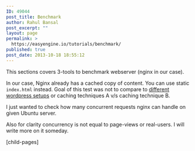 ```yaml
---
ID: 49044
post_title: Benchmark
author: Rahul Bansal
post_excerpt: ""
layout: page
permalink: >
  https://easyengine.io/tutorials/benchmark/
published: true
post_date: 2013-10-18 18:55:12
---
```

This sections covers 3-tools to benchmark webserver (nginx in our case).

In our case, Nginx already has a cached copy of content. You can use static <code>index.html</code> instead. Goal of this test was not to compare to <a href="https://easyengine.io/wordpress-nginx/tutorials/">different wordpress setups</a> or caching techniques A v/s caching technique B.

I just wanted to check how many concurrent requests nginx can handle on given Ubuntu server.

Also for clarity concurrency is not equal to page-views or real-users. I will write more on it someday.

[child-pages]